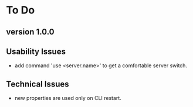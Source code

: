 # To Do

## version 1.0.0

## Usability Issues

* add command 'use <server.name>' to get a comfortable server switch.

## Technical Issues

- new properties are used only on CLI restart.